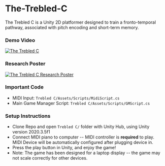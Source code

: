 # The-Trebled-C
The Trebled C is a Unity 2D platformer designed to train a fronto-temporal pathway, associated with pitch encoding and short-term memory.

### Demo Video

[![The Trebled C](https://imgur.com/ojDvaki.gif)](https://www.youtube.com/watch?v=cAAEySOGntU "The Trebled C")

### Research Poster
[![The Trebled C Research Poster](https://imgur.com/fF7qopJ.png)](https://drive.google.com/file/d/1C0ouUA6GtyKidZU73UXL2YtjWVSfoBiE/view "The Trebled C Research Poster")

### Important Code
* MIDI Input: `Trebled C/Assets/Scripts/MidiScript.cs`
* Main Game Manager Script: `Trebled C/Assets/Scripts/GMScript.cs`

### Setup Instructions
* Clone Repo and open `Trebled C/` folder with Unity Hub, using Unity version 2020.3.5f1
* Connect MIDI piano to computer -- MIDI controller is **required** to play. MIDI Device will be automatically configured after plugging device in.
* Press the play button in Unity, and enjoy the game!
* Note: The game has been designed for a laptop display -- the game may not scale correctly for other devices.


